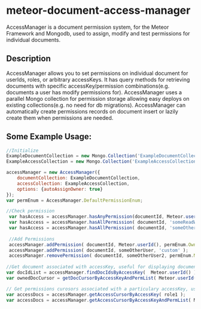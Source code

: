 # meteor-document-access-manager

AccessManager is a document permission system, for the Meteor Framework and Mongodb, used to assign, modify and test permissions for individual documents. 

## Description

AccessManager allows you to set permissions on individual document for userIds, roles, or arbitrary accessKeys. It has query methods for retrieving documents with specific accessKey/permission combinations(e.g. documents a user has modify permissions for). AccessManager uses a parallel Mongo collection for permission storage allowing easy deploys on existing collections(e.g. no need for db migrations). AccessManager can automatically create permissions records on document insert or lazily create them when permissions are needed.

## Some Example Usage:
```javascript
//Initialize
ExampleDocumentCollection = new Mongo.Collection('ExampleDocumentCollection');
ExampleAccessCollection = new Mongo.Collection('ExampleAccessCollection');

accessManager = new AccessManager({
    documentCollection: ExampleDocumentCollection,
    accessCollection: ExampleAccessCollection,
    options: {autoAssignOwner: true}
});
var permEnum = AccessManager.DefaultPermissionEnum;

//Check permission
 var hasAccess = accessManager.hasAnyPermission(documentId, Meteor.userId(), [permEnum.Owner,permEnum.Modify])); 
 var hasAccess = accessManager.hasAllPermission( documentId, 'someReadWriteRole', [permEnum.Read,permEnum.Write]) );
 var hasAccess = accessManager.hasAllPermission( documentId, 'someOtherRole', ['custom1','custom2']) );
 
 //Add Permissions
 accessManager.addPermission( documentId, Meteor.userId(), permEnum.Owner );
 accessManager.addPermission( documentId, someOtherUser, 'custom' );
 accessManager.removePermission( documentId, someOtherUser2, permEnum.Modify );
  
//Get document associated with accessKey, useful for displaying documents a user has permission to read or modify
var docIdList = accessManager.findDocIdsByAccessKey(  Meteor.userId() );
var ownedDocCursor = getDocCursorByAccessKeyAndPermList( Meteor.userId(),[permEnum.Modify] ); 

// Get permissions curosors associated with a particulary accessKey, useful for UI editing of user permissions by owners.
var accessDocs = accessManager.getAccessCursorByAccessKey( role1 );
var accessDocs = accessManager.getAccessCursorByAccessKeyAndPermList( Meteor.userId() , [permEnum.Share,permEnum.Owner] );

